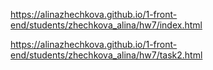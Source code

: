 https://alinazhechkova.github.io/1-front-end/students/zhechkova_alina/hw7/index.html

https://alinazhechkova.github.io/1-front-end/students/zhechkova_alina/hw7/task2.html
